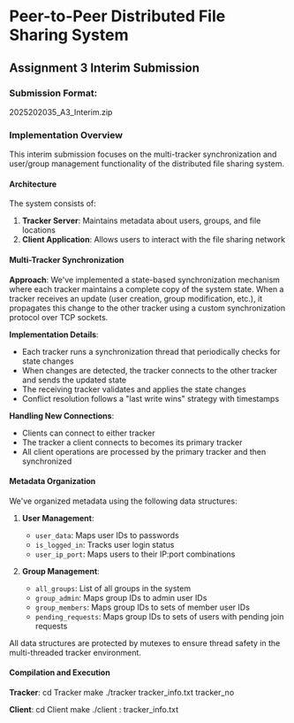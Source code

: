 # Peer-to-Peer Distributed File Sharing System
## Assignment 3 Interim Submission

### Submission Format:
2025202035_A3_Interim.zip

### Implementation Overview

This interim submission focuses on the multi-tracker synchronization and user/group management functionality of the distributed file sharing system.

#### Architecture

The system consists of:
1. **Tracker Server**: Maintains metadata about users, groups, and file locations
2. **Client Application**: Allows users to interact with the file sharing network

#### Multi-Tracker Synchronization

**Approach**: 
We've implemented a state-based synchronization mechanism where each tracker maintains a complete copy of the system state. When a tracker receives an update (user creation, group modification, etc.), it propagates this change to the other tracker using a custom synchronization protocol over TCP sockets.

**Implementation Details**:
- Each tracker runs a synchronization thread that periodically checks for state changes
- When changes are detected, the tracker connects to the other tracker and sends the updated state
- The receiving tracker validates and applies the state changes
- Conflict resolution follows a "last write wins" strategy with timestamps

**Handling New Connections**:
- Clients can connect to either tracker
- The tracker a client connects to becomes its primary tracker
- All client operations are processed by the primary tracker and then synchronized

#### Metadata Organization

We've organized metadata using the following data structures:

1. **User Management**:
   - `user_data`: Maps user IDs to passwords
   - `is_logged_in`: Tracks user login status
   - `user_ip_port`: Maps users to their IP:port combinations

2. **Group Management**:
   - `all_groups`: List of all groups in the system
   - `group_admin`: Maps group IDs to admin user IDs
   - `group_members`: Maps group IDs to sets of member user IDs
   - `pending_requests`: Maps group IDs to sets of users with pending join requests

All data structures are protected by mutexes to ensure thread safety in the multi-threaded tracker environment.

#### Compilation and Execution

**Tracker**:
cd Tracker
make
./tracker tracker_info.txt tracker_no


**Client**:
cd Client
make
./client <IP>:<PORT> tracker_info.txt
